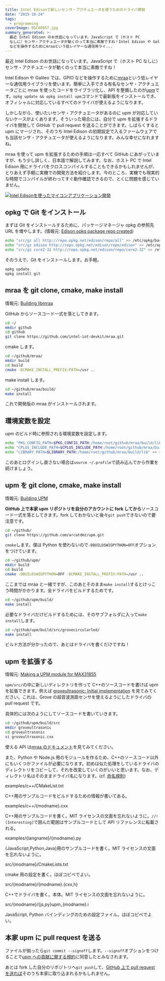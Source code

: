 ```yaml
---
title: Intel Edisonで新しいセンサ・アクチュエータを使うためのドライバ開発
date: "2015-10-24"
tags:
  - programming
coverImage: DSC09957.jpg
summary_generated: >-
  最近 Intel Edison のお世話になっています。JavaScript で（ホスト PC
  なしに）センサ・アクチュエータが動くのって本当に素敵ですね！Intel Edison や Galileo では、GPIO
  などを操作するためにmraaという低レイヤーな通信用ライ...
---
```


最近 Intel Edison のお世話になっています。JavaScript で（ホスト PC なしに）センサ・アクチュエータが動くのって本当に素敵ですね！

Intel Edison や Galileo では、GPIO などを操作するために[mraa](https://github.com/intel-iot-devkit/mraa)という低レイヤーな通信用ライブラリを使います。簡単に入手できる有名なセンサ・アクチュエータごとに mraa を使ったコードをライブラリ化し、API を整備したのが[upm](https://github.com/intel-iot-devkit/upm)です。`opkg update && opkg install upm`コマンドで最新版をインストールでき、オフィシャルに対応しているすべてのドライバが使えるようになります。

しかしながら、使いたいセンサ・アクチュエータがあるのに upm が対応していないケースがよくあります。そういった場合には、自分で upm を拡張するドライバを開発して GitHub で pull request を送ることができます。しばらくすると upm にマージされ、そのうち Intel Edison の初期設定で入るファームウェアでも当該センサ・アクチュエータが使えるようになります。みんな幸せになれますね。

mraa を使って upm を拡張するための手順は一応すべて GitHub にあがっていますが、もう少し詳しく、日本語で解説してみます。なお、ホスト PC で Intel Edison 用にドライバをクロスコンパイルすることもできるかもしれませんが、とりあえず手軽に実機での開発方法を紹介します。今のところ、実機でも現実的な時間でコンパイルが終わってすぐ動作確認できるので、とくに問題を感じていません。

[![Intel Edisonを使ったマイコンアプリケーション開発](/images/DSC09957-1024x512.jpg)](/images/DSC09957.jpg)

## opkg で Git をインストール

まずは Git をインストールするために、パッケージマネージャ opkg の参照先 URL を増やします。(情報元: [Edison opkg package repo created](https://communities.intel.com/thread/55692))

```bash
echo "src/gz all http://repo.opkg.net/edison/repo/all" >> /etc/opkg/base-feeds.conf
echo "src/gz edison http://repo.opkg.net/edison/repo/edison" >> /etc/opkg/base-feeds.conf
echo "src/gz core2-32 http://repo.opkg.net/edison/repo/core2-32" >> /etc/opkg/base-feeds.conf
```

そのうえで、Git をインストールします。お手軽。

```bash
opkg update
opkg install git
```

## mraa を git clone, cmake, make install

情報元: [Building libmraa](https://github.com/intel-iot-devkit/mraa/blob/master/docs/building.md)

GitHub からソースコード一式を落としてきます。

```bash
cd ~/
mkdir github
cd github
git clone https://github.com/intel-iot-devkit/mraa.git
```

cmake します。

```bash
cd ~/github/mraa/
mkdir build
cd build
cmake -DCMAKE_INSTALL_PREFIX:PATH=/usr ..
```

make install します。

```bash
cd ~/github/mraa/build/
make install
```

これで開発版の mraa がインストールされます。

## 環境変数を設定

upm のビルド時に参照される環境変数を設定します。

```bash
echo "PKG_CONFIG_PATH=$PKG_CONFIG_PATH:/home/root/github/mraa/build/lib/pkgconfig" >> ~/.profile
echo "CPLUS_INCLUDE_PATH=$CPLUS_INCLUDE_PATH:/home/root/github/mraa/build/include" >> ~/.profile
echo "LIBRARY_PATH=$LIBRARY_PATH:/home/root/github/mraa/build/lib" >> ~/.profile
```

このあとログインし直さない場合は`source ~/.profile`で読み込んでから作業を続けましょう。

## upm を git clone, cmake, make install

情報元: [Building UPM](http://iotdk.intel.com/docs/master/upm/building.html)

**GitHub 上で本家 upm リポジトリを自分のアカウントに fork してから**ソースコード一式を落としてきます。fork しておかないと後々`git push`できないので要注意です。

```bash
cd ~/github/
git clone https://github.com/arcatdmz/upm.git
```

`cmake`します。僕は Python を使わないので`-DBUILDSWIGPYTHON=OFF`オプションをつけています。

```bash
cd ~/github/upm/
mkdir build
cd build
cmake -DBUILDSWIGPYTHON=OFF -DCMAKE_INSTALL_PREFIX:PATH=/usr ..
```

ここまでは mraa と一緒ですが、このあとそのまま`make install`するとけっこう時間がかかります。全ドライバをビルドするためです。

```bash
cd ~/github/upm/build/
make install
```

必要なドライバだけビルドするためには、そのサブフォルダに入って`make install`します。

```bash
cd ~/github/upm/build/src/grovecircularled/
make install
```

ビルド方法が分かったので、あとはドライバを書くだけですね！

## upm を拡張する

情報元: [Making a UPM module for MAX31855](http://iotdk.intel.com/docs/master/upm/max31855.html)

`upm/src/`の中に新しいディレクトリを作って C++のソースコードを書けば upm を拡張できます。例えば [groveultrasonic: Initial implementation](https://github.com/arcatdmz/upm/commit/add313ad6bbcd2ac4e7d4177b2beb9fd408b57d3) を見てみてください。これは、Grove の超音波測距センサを使えるようにしたドライバの pull request です。

具体的には次のようにしてソースコードを書いていきます。

```bash
cd ~/github/upm/build/src
mkdir groveultrasonic
cd groveultrasonic
vi groveultrasonic.cxx
```

使える API は[mraa のドキュメント](http://iotdk.intel.com/docs/master/mraa/)を見てみてください。

また、Python や Node.js 用のモジュールを作るため、C++のソースコード以外にもいくつかファイルが必要になります。初めは似た処理をしているドライバのディレクトリをコピーして、それを改変していくのがいいと思います。なお、ディレクトリ名はそのままドライバ名になります。(cf. [命名規則](http://iotdk.intel.com/docs/master/upm/naming.html))

examples/c++/CMakeList.txt

C++用のサンプルコードをビルドするための情報が書いてある。

examples/c++/{modname}.cxx

C++用のサンプルコードを書く。MIT ライセンスの文面を忘れないように。`//! [Interesting]`で囲んだ範囲はサンプルコードとして API リファレンスに転載される。

examples/{langname}/{modname}.py

{JavaScript,Python,Java}用のサンプルコードを書く。MIT ライセンスの文面を忘れないように。

src/{modname}/CmakeLists.txt

cmake 用の設定を書く。ほぼコピペでよい。

src/{modname}/{modname}.{cxx,h}

C++でドライバを書く。本体。MIT ライセンスの文面を忘れないように。

src/{modname}/{js,py}upm\_{modname}.i

JavaScript, Python バインディングのための設定ファイル。ほぼコピペでよい。

## 本家 upm に pull request を送る

ファイルが揃ったら`git commit --signoff`します。`--signoff`オプションをつけることで[upm への貢献に関する規約](http://iotdk.intel.com/docs/master/upm/contributions.html)に同意したとみなされます。

あとは fork した自分のリポジトリへ`git push`して、[GitHub 上で pull request を送れば](https://github.com/intel-iot-devkit/upm/pull/298)そのうち本家に取り込まれるかもしれません。
